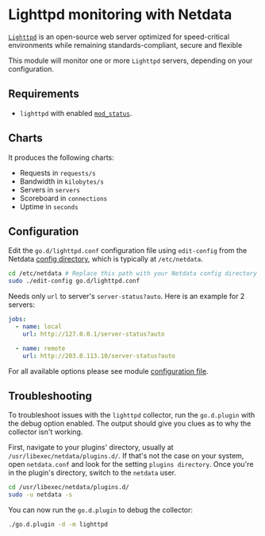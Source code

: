 <!--
title: "Lighttpd monitoring with Netdata"
description: "Monitor the health and performance of Lighttpd web servers with zero configuration, per-second metric granularity, and interactive visualizations."
custom_edit_url: https://github.com/netdata/go.d.plugin/edit/master/modules/lighttpd/README.md
sidebar_label: "Lighttpd"
-->

# Lighttpd monitoring with Netdata

[`Lighttpd`](https://www.lighttpd.net/) is an open-source web server optimized for speed-critical environments while
remaining standards-compliant, secure and flexible

This module will monitor one or more `Lighttpd` servers, depending on your configuration.

## Requirements

- `lighttpd` with enabled [`mod_status`](https://redmine.lighttpd.net/projects/lighttpd/wiki/Docs_ModStatus).

## Charts

It produces the following charts:

- Requests in `requests/s`
- Bandwidth in `kilobytes/s`
- Servers in `servers`
- Scoreboard in `connections`
- Uptime in `seconds`

## Configuration

Edit the `go.d/lighttpd.conf` configuration file using `edit-config` from the
Netdata [config directory](https://learn.netdata.cloud/docs/configure/nodes), which is typically at `/etc/netdata`.

```bash
cd /etc/netdata # Replace this path with your Netdata config directory
sudo ./edit-config go.d/lighttpd.conf
```

Needs only `url` to server's `server-status?auto`. Here is an example for 2 servers:

```yaml
jobs:
  - name: local
    url: http://127.0.0.1/server-status?auto

  - name: remote
    url: http://203.0.113.10/server-status?auto
```

For all available options please see
module [configuration file](https://github.com/netdata/go.d.plugin/blob/master/config/go.d/lighttpd.conf).

## Troubleshooting

To troubleshoot issues with the `lighttpd` collector, run the `go.d.plugin` with the debug option enabled. The output
should give you clues as to why the collector isn't working.

First, navigate to your plugins' directory, usually at `/usr/libexec/netdata/plugins.d/`. If that's not the case on your
system, open `netdata.conf` and look for the setting `plugins directory`. Once you're in the plugin's directory, switch
to the `netdata` user.

```bash
cd /usr/libexec/netdata/plugins.d/
sudo -u netdata -s
```

You can now run the `go.d.plugin` to debug the collector:

```bash
./go.d.plugin -d -m lighttpd
```
